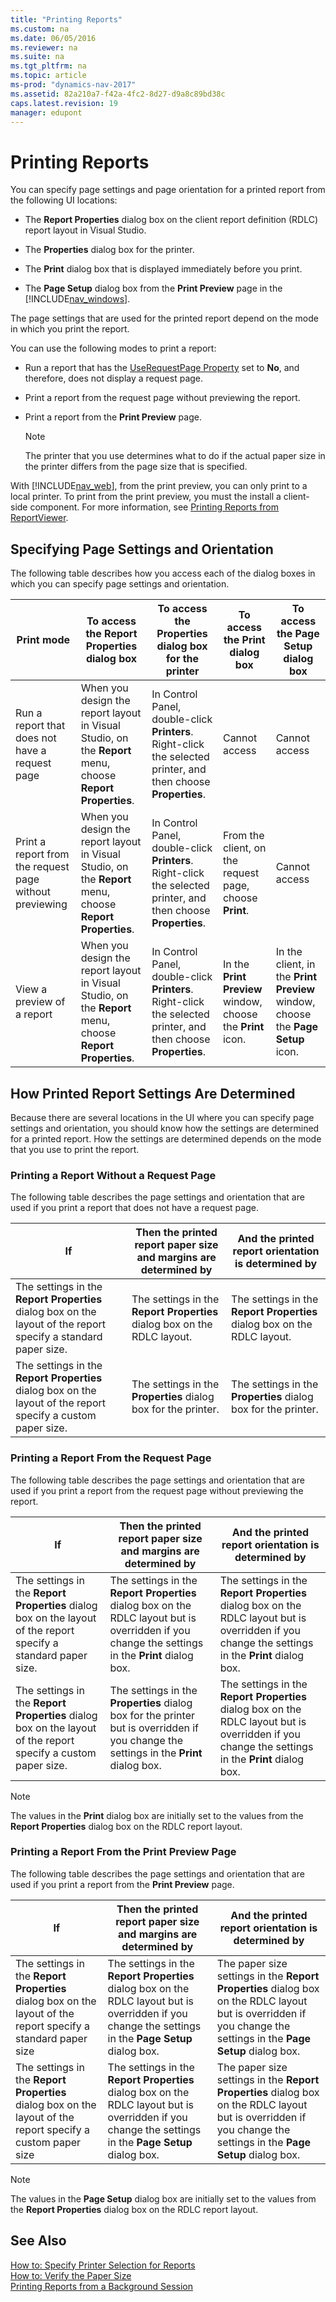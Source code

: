 ```yaml
---
title: "Printing Reports"
ms.custom: na
ms.date: 06/05/2016
ms.reviewer: na
ms.suite: na
ms.tgt_pltfrm: na
ms.topic: article
ms-prod: "dynamics-nav-2017"
ms.assetid: 82a210a7-f42a-4fc2-8d27-d9a8c89bd38c
caps.latest.revision: 19
manager: edupont
---
```

# Printing Reports
You can specify page settings and page orientation for a printed report from the following UI locations:  
  
-   The **Report Properties** dialog box on the client report definition \(RDLC\) report layout in Visual Studio.  
  
-   The **Properties** dialog box for the printer.  
  
-   The **Print** dialog box that is displayed immediately before you print.  
  
-   The **Page Setup** dialog box from the **Print Preview** page in the [!INCLUDE[nav_windows](includes/nav_windows_md.md)].  
  
 The page settings that are used for the printed report depend on the mode in which you print the report.  
  
 You can use the following modes to print a report:  
  
-   Run a report that has the [UseRequestPage Property](UseRequestPage-Property.md) set to **No**, and therefore, does not display a request page.  
  
-   Print a report from the request page without previewing the report.  
  
-   Print a report from the **Print Preview** page.  
  
    > [!NOTE]  
    >  The printer that you use determines what to do if the actual paper size in the printer differs from the page size that is specified.  
  
 With [!INCLUDE[nav_web](includes/nav_web_md.md)], from the print preview, you can only print to a local printer. To print from the print preview, you must the install a client-side component. For more information, see [Printing Reports from ReportViewer](http://go.microsoft.com/fwlink/?LinkId=225474).  
  
## Specifying Page Settings and Orientation  
 The following table describes how you access each of the dialog boxes in which you can specify page settings and orientation.  
  
|Print mode|To access the **Report Properties** dialog box|To access the **Properties** dialog box for the printer|To access the **Print** dialog box|To access the **Page Setup** dialog box|  
|----------------|----------------------------------------------------|-------------------------------------------------------------|----------------------------------------|---------------------------------------------|  
|Run a report that does not have a request page|When you design the report layout in Visual Studio, on the **Report** menu, choose **Report Properties**.|In Control Panel, double-click **Printers**. Right-click the selected printer, and then choose **Properties**.|Cannot access|Cannot access|  
|Print a report from the request page without previewing|When you design the report layout in Visual Studio, on the **Report** menu, choose **Report Properties**.|In Control Panel, double-click **Printers**. Right-click the selected printer, and then choose **Properties**.|From the client, on the request page, choose **Print**.|Cannot access|  
|View a preview of a report|When you design the report layout in Visual Studio, on the **Report** menu, choose **Report Properties**.|In Control Panel, double-click **Printers**. Right-click the selected printer, and then choose **Properties**.|In the **Print Preview** window, choose the **Print** icon.|In the client, in the **Print Preview** window, choose the **Page Setup** icon.|  
  
## How Printed Report Settings Are Determined  
 Because there are several locations in the UI where you can specify page settings and orientation, you should know how the settings are determined for a printed report. How the settings are determined depends on the mode that you use to print the report.  
  
### Printing a Report Without a Request Page  
 The following table describes the page settings and orientation that are used if you print a report that does not have a request page.  
  
|If|Then the printed report paper size and margins are determined by|And the printed report orientation is determined by|  
|--------|----------------------------------------------------------------------|---------------------------------------------------------|  
|The settings in the **Report Properties** dialog box on the layout of the report specify a standard paper size.|The settings in the **Report Properties** dialog box on the RDLC layout.|The settings in the **Report Properties** dialog box on the RDLC layout.|  
|The settings in the **Report Properties** dialog box on the layout of the report specify a custom paper size.|The settings in the **Properties** dialog box for the printer.|The settings in the **Properties** dialog box for the printer.|  
  
### Printing a Report From the Request Page  
 The following table describes the page settings and orientation that are used if you print a report from the request page without previewing the report.  
  
|If|Then the printed report paper size and margins are determined by|And the printed report orientation is determined by|  
|--------|----------------------------------------------------------------------|---------------------------------------------------------|  
|The settings in the **Report Properties** dialog box on the layout of the report specify a standard paper size.|The settings in the **Report Properties** dialog box on the RDLC layout but is overridden if you change the settings in the **Print** dialog box.|The settings in the **Report Properties** dialog box on the RDLC layout but is overridden if you change the settings in the **Print** dialog box.|  
|The settings in the **Report Properties** dialog box on the layout of the report specify a custom paper size.|The settings in the **Properties** dialog box for the printer but is overridden if you change the settings in the **Print** dialog box.|The settings in the **Report Properties** dialog box on the RDLC layout but is overridden if you change the settings in the **Print** dialog box.|  
  
> [!NOTE]  
>  The values in the **Print** dialog box are initially set to the values from the **Report Properties** dialog box on the RDLC report layout.  
  
### Printing a Report From the Print Preview Page  
 The following table describes the page settings and orientation that are used if you print a report from the **Print Preview** page.  
  
|If|Then the printed report paper size and margins are determined by|And the printed report orientation is determined by|  
|--------|----------------------------------------------------------------------|---------------------------------------------------------|  
|The settings in the **Report Properties** dialog box on the layout of the report specify a standard paper size|The settings in the **Report Properties** dialog box on the RDLC layout but is overridden if you change the settings in the **Page Setup** dialog box.|The paper size settings in the **Report Properties** dialog box on the RDLC layout but is overridden if you change the settings in the **Page Setup** dialog box.|  
|The settings in the **Report Properties** dialog box on the layout of the report specify a custom paper size|The settings in the **Report Properties** dialog box on the RDLC layout but is overridden if you change the settings in the **Page Setup** dialog box.|The paper size settings in the **Report Properties** dialog box on the RDLC layout but is overridden if you change the settings in the **Page Setup** dialog box.|  
  
> [!NOTE]  
>  The values in the **Page Setup** dialog box are initially set to the values from the **Report Properties** dialog box on the RDLC report layout.  
  
## See Also  
 [How to: Specify Printer Selection for Reports](How%20to:%20Specify%20Printer%20Selection%20for%20Reports.md)   
 [How to: Verify the Paper Size](How%20to:%20Verify%20the%20Paper%20Size.md)   
 [Printing Reports from a Background Session](Printing-Reports-from-a-Background-Session.md)